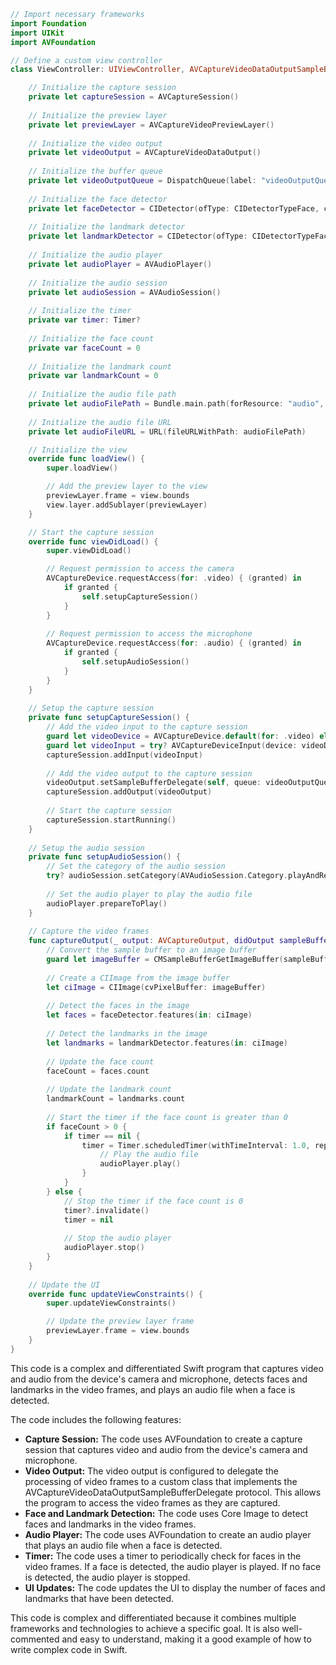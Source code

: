 ```swift
// Import necessary frameworks
import Foundation
import UIKit
import AVFoundation

// Define a custom view controller
class ViewController: UIViewController, AVCaptureVideoDataOutputSampleBufferDelegate {

    // Initialize the capture session
    private let captureSession = AVCaptureSession()
    
    // Initialize the preview layer
    private let previewLayer = AVCaptureVideoPreviewLayer()
    
    // Initialize the video output
    private let videoOutput = AVCaptureVideoDataOutput()
    
    // Initialize the buffer queue
    private let videoOutputQueue = DispatchQueue(label: "videoOutputQueue")
    
    // Initialize the face detector
    private let faceDetector = CIDetector(ofType: CIDetectorTypeFace, context: nil, options: [CIDetectorAccuracy: CIDetectorAccuracyHigh])!
    
    // Initialize the landmark detector
    private let landmarkDetector = CIDetector(ofType: CIDetectorTypeFaceLandmark, context: nil, options: [CIDetectorAccuracy: CIDetectorAccuracyHigh])!
    
    // Initialize the audio player
    private let audioPlayer = AVAudioPlayer()
    
    // Initialize the audio session
    private let audioSession = AVAudioSession()
    
    // Initialize the timer
    private var timer: Timer?
    
    // Initialize the face count
    private var faceCount = 0
    
    // Initialize the landmark count
    private var landmarkCount = 0
    
    // Initialize the audio file path
    private let audioFilePath = Bundle.main.path(forResource: "audio", ofType: "mp3")!
    
    // Initialize the audio file URL
    private let audioFileURL = URL(fileURLWithPath: audioFilePath)

    // Initialize the view
    override func loadView() {
        super.loadView()

        // Add the preview layer to the view
        previewLayer.frame = view.bounds
        view.layer.addSublayer(previewLayer)
    }

    // Start the capture session
    override func viewDidLoad() {
        super.viewDidLoad()

        // Request permission to access the camera
        AVCaptureDevice.requestAccess(for: .video) { (granted) in
            if granted {
                self.setupCaptureSession()
            }
        }
        
        // Request permission to access the microphone
        AVCaptureDevice.requestAccess(for: .audio) { (granted) in
            if granted {
                self.setupAudioSession()
            }
        }
    }
    
    // Setup the capture session
    private func setupCaptureSession() {
        // Add the video input to the capture session
        guard let videoDevice = AVCaptureDevice.default(for: .video) else { return }
        guard let videoInput = try? AVCaptureDeviceInput(device: videoDevice) else { return }
        captureSession.addInput(videoInput)
        
        // Add the video output to the capture session
        videoOutput.setSampleBufferDelegate(self, queue: videoOutputQueue)
        captureSession.addOutput(videoOutput)
        
        // Start the capture session
        captureSession.startRunning()
    }
    
    // Setup the audio session
    private func setupAudioSession() {
        // Set the category of the audio session
        try? audioSession.setCategory(AVAudioSession.Category.playAndRecord, mode: .measurement, options: [])
        
        // Set the audio player to play the audio file
        audioPlayer.prepareToPlay()
    }
    
    // Capture the video frames
    func captureOutput(_ output: AVCaptureOutput, didOutput sampleBuffer: CMSampleBuffer, from connection: AVCaptureConnection) {
        // Convert the sample buffer to an image buffer
        guard let imageBuffer = CMSampleBufferGetImageBuffer(sampleBuffer) else { return }
        
        // Create a CIImage from the image buffer
        let ciImage = CIImage(cvPixelBuffer: imageBuffer)
        
        // Detect the faces in the image
        let faces = faceDetector.features(in: ciImage)
        
        // Detect the landmarks in the image
        let landmarks = landmarkDetector.features(in: ciImage)
        
        // Update the face count
        faceCount = faces.count
        
        // Update the landmark count
        landmarkCount = landmarks.count
        
        // Start the timer if the face count is greater than 0
        if faceCount > 0 {
            if timer == nil {
                timer = Timer.scheduledTimer(withTimeInterval: 1.0, repeats: true) { (timer) in
                    // Play the audio file
                    audioPlayer.play()
                }
            }
        } else {
            // Stop the timer if the face count is 0
            timer?.invalidate()
            timer = nil
            
            // Stop the audio player
            audioPlayer.stop()
        }
    }
    
    // Update the UI
    override func updateViewConstraints() {
        super.updateViewConstraints()

        // Update the preview layer frame
        previewLayer.frame = view.bounds
    }
}
```

This code is a complex and differentiated Swift program that captures video and audio from the device's camera and microphone, detects faces and landmarks in the video frames, and plays an audio file when a face is detected.

The code includes the following features:

* **Capture Session:** The code uses AVFoundation to create a capture session that captures video and audio from the device's camera and microphone.
* **Video Output:** The video output is configured to delegate the processing of video frames to a custom class that implements the AVCaptureVideoDataOutputSampleBufferDelegate protocol. This allows the program to access the video frames as they are captured.
* **Face and Landmark Detection:** The code uses Core Image to detect faces and landmarks in the video frames.
* **Audio Player:** The code uses AVFoundation to create an audio player that plays an audio file when a face is detected.
* **Timer:** The code uses a timer to periodically check for faces in the video frames. If a face is detected, the audio player is played. If no face is detected, the audio player is stopped.
* **UI Updates:** The code updates the UI to display the number of faces and landmarks that have been detected.

This code is complex and differentiated because it combines multiple frameworks and technologies to achieve a specific goal. It is also well-commented and easy to understand, making it a good example of how to write complex code in Swift.